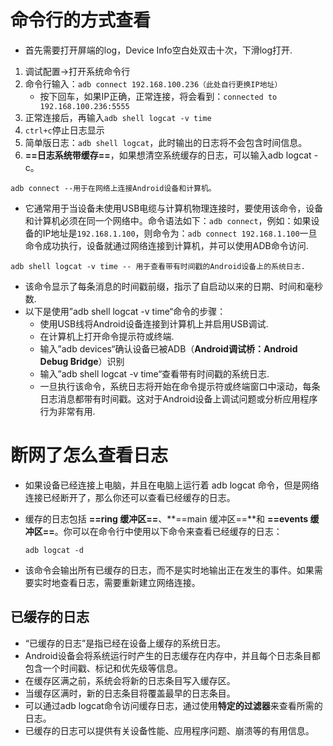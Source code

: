 # 命令行的方式查看

* 首先需要打开屏端的log，Device Info空白处双击十次，下滑log打开.

1. 调试配置->打开系统命令行
2. 命令行输入：`adb connect 192.168.100.236（此处自行更换IP地址）`
   * 按下回车，如果IP正确，正常连接，将会看到：`connected to 192.168.100.236:5555`
3. 正常连接后，再输入`adb shell logcat -v time`
4. `ctrl+c`停止日志显示
5. 简单版日志：`adb shell logcat`，此时输出的日志将不会包含时间信息。
6. **==日志系统带缓存==**，如果想清空系统缓存的日志，可以输入adb logcat -c。



~~~shell
adb connect --用于在网络上连接Android设备和计算机。
~~~

* 它通常用于当设备未使用USB电缆与计算机物理连接时，要使用该命令，设备和计算机必须在同一个网络中。命令语法如下：`adb connect`，例如：如果设备的IP地址是`192.168.1.100`，则命令为：`adb connect 192.168.1.100`一旦命令成功执行，设备就通过网络连接到计算机，并可以使用ADB命令访问.

~~~shell
adb shell logcat -v time -- 用于查看带有时间戳的Android设备上的系统日志.
~~~

*  该命令显示了每条消息的时间戳前缀，指示了自启动以来的日期、时间和毫秒数.
*  以下是使用”adb shell logcat -v time“命令的步骤：
   * 使用USB线将Android设备连接到计算机上并启用USB调试.
   * 在计算机上打开命令提示符或终端.
   * 输入”adb devices“确认设备已被ADB（**Android调试桥：Android Debug Bridge**）识别
   * 输入”adb shell logcat -v time“查看带有时间戳的系统日志.
   * 一旦执行该命令，系统日志将开始在命令提示符或终端窗口中滚动，每条日志消息都带有时间戳。这对于Android设备上调试问题或分析应用程序行为非常有用.



# 断网了怎么查看日志

* 如果设备已经连接上电脑，并且在电脑上运行着 adb logcat 命令，但是网络连接已经断开了，那么你还可以查看已经缓存的日志。

* 缓存的日志包括 **==ring 缓冲区==**、**==main 缓冲区==**和 **==events 缓冲区==**。你可以在命令行中使用以下命令来查看已经缓存的日志：

  `adb logcat -d`

* 该命令会输出所有已缓存的日志，而不是实时地输出正在发生的事件。如果需要实时地查看日志，需要重新建立网络连接。



## 已缓存的日志

* “已缓存的日志”是指已经在设备上缓存的系统日志。
* Android设备会将系统运行时产生的日志缓存在内存中，并且每个日志条目都包含一个时间戳、标记和优先级等信息。
* 在缓存区满之前，系统会将新的日志条目写入缓存区。
* 当缓存区满时，新的日志条目将覆盖最早的日志条目。
* 可以通过adb logcat命令访问缓存日志，通过使用**特定的过滤器**来查看所需的日志。
* 已缓存的日志可以提供有关设备性能、应用程序问题、崩溃等的有用信息。



